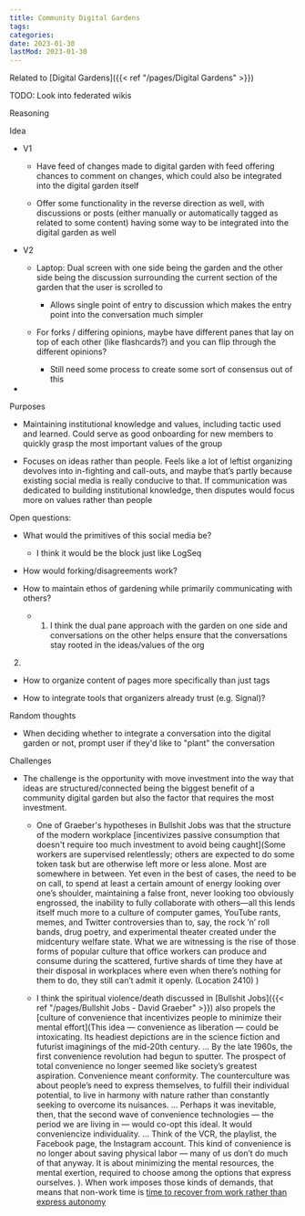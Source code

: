 ```yaml
---
title: Community Digital Gardens
tags:
categories:
date: 2023-01-30
lastMod: 2023-01-30
---
```

Related to [Digital Gardens]({{< ref "/pages/Digital Gardens" >}})

TODO: Look into federated wikis

Reasoning

Idea

  + V1

    + Have feed of changes made to digital garden with feed offering chances to comment on changes, which could also be integrated into the digital garden itself

    + Offer some functionality in the reverse direction as well, with discussions or posts (either manually or automatically tagged as related to some content) having some way to be integrated into the digital garden as well

  + V2
    + Laptop: Dual screen with one side being the garden and the other side being the discussion surrounding the current section of the garden that the user is scrolled to

      + Allows single point of entry to discussion which makes the entry point into the conversation much simpler

    + For forks / differing opinions, maybe have different panes that lay on top of each other (like flashcards?) and you can flip through the different opinions?

      + Still need some process to create some sort of consensus out of this

  + 

Purposes

  + Maintaining institutional knowledge and values, including tactic used and learned. Could serve as good onboarding for new members to quickly grasp the most important values of the group

  + Focuses on ideas rather than people. Feels like a lot of leftist organizing devolves into in-fighting and call-outs, and maybe that’s partly because existing social media is really conducive to that. If communication was dedicated to building institutional knowledge, then disputes would focus more on values rather than people

Open questions:

  + What would the primitives of this social media be?

    + I think it would be the block just like LogSeq

  + How would forking/disagreements work?

  + How to maintain ethos of gardening while primarily communicating with others?

    + 1. I think the dual pane approach with the garden on one side and conversations on the other helps ensure that the conversations stay rooted in the ideas/values of the org
2.

  + How to organize content of pages more specifically than just tags

  + How to integrate tools that organizers already trust (e.g. Signal)?

Random thoughts

  + When deciding whether to integrate a conversation into the digital garden or not, prompt user if they'd like to "plant" the conversation

Challenges

  + The challenge is the opportunity with move investment into the way that ideas are structured/connected being the biggest benefit of a community digital garden but also the factor that requires the most investment.

    + One of Graeber's hypotheses in Bullshit Jobs was that the structure of the modern workplace [incentivizes passive consumption that doesn't require too much investment to avoid being caught](Some workers are supervised relentlessly; others are expected to do some token task but are otherwise left more or less alone. Most are somewhere in between. Yet even in the best of cases, the need to be on call, to spend at least a certain amount of energy looking over one’s shoulder, maintaining a false front, never looking too obviously engrossed, the inability to fully collaborate with others—all this lends itself much more to a culture of computer games, YouTube rants, memes, and Twitter controversies than to, say, the rock ’n’ roll bands, drug poetry, and experimental theater created under the midcentury welfare state. What we are witnessing is the rise of those forms of popular culture that office workers can produce and consume during the scattered, furtive shards of time they have at their disposal in workplaces where even when there’s nothing for them to do, they still can’t admit it openly. (Location 2410)
)

    + I think the spiritual violence/death discussed in [Bullshit Jobs]({{< ref "/pages/Bullshit Jobs - David Graeber" >}}) also propels the [culture of convenience that incentivizes people to minimize their mental effort](This idea — convenience as liberation — could be intoxicating. Its headiest depictions are in the science fiction and futurist imaginings of the mid-20th century. ... By the late 1960s, the first convenience revolution had begun to sputter. The prospect of total convenience no longer seemed like society’s greatest aspiration. Convenience meant conformity. The counterculture was about people’s need to express themselves, to fulfill their individual potential, to live in harmony with nature rather than constantly seeking to overcome its nuisances. ... Perhaps it was inevitable, then, that the second wave of convenience technologies — the period we are living in — would co-opt this ideal. It would conveniencize individuality. ... Think of the VCR, the playlist, the Facebook page, the Instagram account. This kind of convenience is no longer about saving physical labor — many of us don’t do much of that anyway. It is about minimizing the mental resources, the mental exertion, required to choose among the options that express ourselves.
). When work imposes those kinds of demands, that means that non-work time is [time to recover from work rather than express autonomy](((efee62b1-5e16-4dab-9f8d-e0f30405afd1)))
